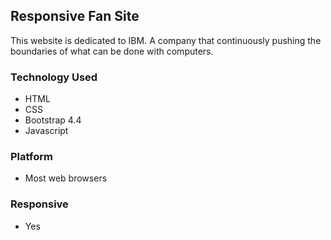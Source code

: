 ## Responsive Fan Site
This website is dedicated to IBM. A company that continuously pushing the boundaries of what can be done with computers.

### Technology Used
- HTML
- CSS
- Bootstrap 4.4
- Javascript

### Platform
- Most web browsers

### Responsive
- Yes